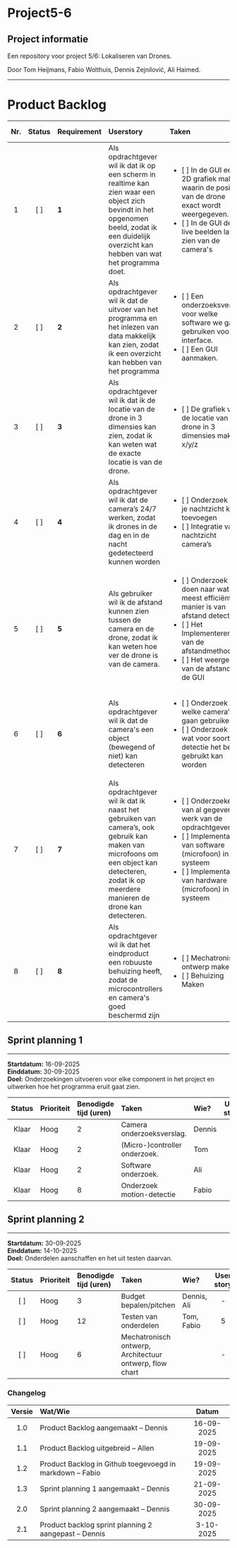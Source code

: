 # Project5-6

## Project informatie

Een repository voor project 5/6: Lokaliseren van Drones.

Door Tom Heijmans, Fabio Wolthuis, Dennis Zejnilović, Ali Haimed.

---

# Product Backlog

| Nr. | Status | Requirement | Userstory | Taken | Acceptatieciteria | Story points |
| :-: | :----: | :---- | :---- | :---- | :---- | :----: |
| 1 | [ ] | **1** | Als opdrachtgever wil ik dat ik op een scherm in realtime kan zien waar een object zich bevindt in het opgenomen beeld, zodat ik een duidelijk overzicht kan hebben van wat het programma doet. | <ul> <li> [ ] In de GUI een 2D grafiek maken waarin de positie van de drone exact wordt weergegeven. </li> <li> [ ] In de GUI de live beelden laten zien van de camera's </li> </ul> | Camera-overzicht beschikbaar. | **8** |
| 2 | [ ] | **2** | Als opdrachtgever wil ik dat de uitvoer van het programma en het inlezen van data makkelijk kan zien, zodat ik een overzicht kan hebben van het programma | <ul> <li> [ ] Een onderzoeksverslag voor welke software we gaan gebruiken voor de interface. </li> <li> [ ] Een GUI aanmaken.  </li> </ul> | Een grafische gebruikersinterface is beschikbaar | **8** |
| 3 | [ ] | **3** | Als opdrachtgever wil ik dat ik de locatie van de drone in 3 dimensies kan zien, zodat ik kan weten wat de exacte locatie is van de drone. | <ul> <li> [ ] De grafiek van de locatie van de drone in 3 dimensies maken, x/y/z </li> </ul> | Een 3D interface van de locatie van de drone | **2** |
| 4 | [ ] | **4** | Als opdrachtgever wil ik dat de camera’s 24/7 werken, zodat ik drones in de dag en in de nacht gedetecteerd kunnen worden | <ul> <li> [ ] Onderzoek hoe je nachtzicht kan toevoegen </li> <li> [ ] Integratie van nachtzicht camera’s </li> </ul> | Een 24/7 feed van de drones | **4** |
| 5 | [ ] | **5** | Als gebruiker wil ik de afstand kunnen zien tussen de camera en de drone, zodat ik kan weten hoe ver de drone is van de camera. | <ul> <li> [ ] Onderzoek doen naar wat de meest efficiënte manier is van afstand detecteren </li> <li> [ ] Het Implementeren van de afstandmethode. </li> <li> [ ] Het weergeven van de afstand in de GUI </li> </ul> | De afstand van de camera tot de drone wordt correct weergegeven. | **6** |
| 6 | [ ] | **6** | Als opdrachtgever wil ik dat de camera's een object (bewegend of niet) kan detecteren | <ul> <li> [ ] Onderzoek voor welke camera’s we gaan gebruiken. </li> <li> [ ] Onderzoek naar wat voor soort detectie het beste gebruikt kan worden </li> </ul> | Een object kunnen detecteren. | **8** |
| 7 | [ ] | **7** | Als opdrachtgever wil ik dat ik naast het gebruiken van camera’s, ook gebruik kan maken van microfoons om een object kan detecteren, zodat ik op meerdere manieren de drone kan detecteren. | <ul> <li> [ ] Onderzoeken van al gegeven werk van de opdrachtgever </li> <li> [ ] Implementatie van software (microfoon) in het systeem </li> <li> [ ] Implementatie van hardware (microfoon) in het systeem </li> </ul> | Akoestische waarneming is beschikbaar | **2** |
| 8 | [ ] | **8** | Als opdrachtgever wil ik dat het eindproduct een robuuste behuizing heeft, zodat de microcontrollers en camera's goed beschermd zijn | <ul> <li> [ ] Mechatronisch ontwerp maken </li> <li> [ ] Behuizing Maken </li> </ul> | Er is een behuizing | **6** |

## Sprint planning 1
---

**Startdatum:** 16-09-2025  
**Einddatum:** 30-09-2025  
**Doel:** Onderzoekingen uitvoeren voor elke component in het project en uitwerken hoe het programma eruit gaat zien.

| Status | Prioriteit | Benodigde tijd (uren) | Taken | Wie? | User story |
| :----: | :---- | :---- | :---- | :---- | :----: |
| Klaar | Hoog | 2 | Camera onderzoeksverslag.  | Dennis | 6 |
| Klaar | Hoog | 2 | (Micro-)controller onderzoek. | Tom | - |
| Klaar | Hoog | 2 | Software onderzoek. | Ali | 2 |
| Klaar | Hoog | 8 | Onderzoek motion-detectie | Fabio | 6 |

## Sprint planning 2
---

**Startdatum:** 30-09-2025  
**Einddatum:** 14-10-2025  
**Doel:** Onderdelen aanschaffen en het uit testen daarvan.

| Status | Prioriteit | Benodigde tijd (uren) | Taken | Wie? | User story |
| :----: | :---- | :---- | :---- | :---- | :----: |
| [ ] | Hoog | 3 | Budget bepalen/pitchen  | Dennis, Ali | - |
| [ ] | Hoog | 12 | Testen van onderdelen | Tom, Fabio | 5 |
| [ ] | Hoog | 6 | Mechatronisch ontwerp, Architectuur ontwerp, flow chart |  | - |


### Changelog

| Versie | Wat/Wie | Datum |
| :----: | :---- | :----: |
| 1.0 | Product Backlog aangemaakt – Dennis | 16-09-2025 |
| 1.1 | Product Backlog uitgebreid – Allen | 19-09-2025 |
| 1.2 | Product Backlog in Github toegevoegd in markdown – Fabio | 19-09-2025 |
| 1.3 | Sprint planning 1 aangemaakt – Dennis | 21-09-2025 |
| 2.0 | Sprint planning 2 aangemaakt – Dennis | 30-09-2025 |
| 2.1 | Product backlog sprint planning 2 aangepast – Dennis | 3-10-2025 |

